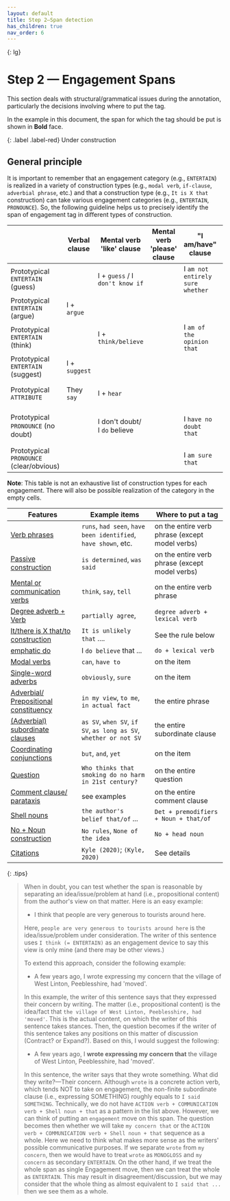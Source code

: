 ```yaml
---
layout: default
title: Step 2–Span detection
has_children: true
nav_order: 6
---
```


{: lg}

# Step 2 — Engagement Spans

This section deals with structural/grammatical issues during the annotation, particularly the decisions involving where to put the tag. 

In the example in this document, the span for which the tag should be put is shown in **Bold** face. 

{: .label .label-red}
Under construction


## General principle

It is important to remember that an engagement category (e.g., `ENTERTAIN`) is realized in a variety of construction types (e.g., `modal verb`, `if-clause`, `adverbial phrase`, etc.) and that a construction type (e.g., `It is X that` construction) can take various engagement categories (e.g., `ENTERTAIN`, `PRONOUNCE`).
So, the following guideline helps us to precisely identify the span of engagement tag in different types of construction. 



|                                          | Verbal clause | Mental verb 'like' clause       | Mental verb 'please' clause | "I am/have" clause               | "It/there is x that/to" clause                     | Prep. phrase             | Adv. gp; Prep. Phrase     | Predicator             |                                          |
| ---------------------------------------- | ------------- | ------------------------------- | --------------------------- | -------------------------------- | -------------------------------------------------- | ------------------------ | ------------------------- | ---------------------- | ---------------------------------------- |
| Prototypical `ENTERTAIN` (guess)         |               | I + `guess` / I `don't know if` |                             | I `am not entirely sure whether` |                                                    |                          | `presumably`              |                        | Prototypical `ENTERTAIN` (guess)         |
| Prototypical `ENTERTAIN` (argue)         | I + `argue`   |                                 |                             |                                  | `It is arguable that`                              |                          | `arguably`                |                        | Prototypical `ENTERTAIN` (argue)         |
| Prototypical `ENTERTAIN` (think)         |               | I + `think/believe`             |                             | I `am of the opinion that`       | `It is possible that`, `It's likely that`          | `in my opinion`, `to me` | `perhaps`, `probably`     | X `is likely to`       | Prototypical `ENTERTAIN` (think)         |
| Prototypical `ENTERTAIN` (suggest)       | I + `suggest` |                                 |                             |                                  |                                                    |                          | `tentatively`             |                        | Prototypical `ENTERTAIN` (suggest)       |
| Prototypical `ATTRIBUTE`                 | They `say`    | I + `hear`                      |                             |                                  | `It is said/reported that`                         | `According to X`         | `reportedly`, `allegedly` | X `is said/rumored to` | Prototypical `ATTRIBUTE` (guess)         |
| Prototypical `PRONOUNCE` (no doubt)      |               | I don't doubt/ I `do` believe   |                             | I `have no doubt that`           | `There is no doubt that`, `it is indubitable that` |                          | `indubitably`, `no doubt` |                        | Prototypical `PRONOUNCE` (no doubt)      |
| Prototypical `PRONOUNCE` (clear/obvious) |               |                                 |                             | I `am sure that`                 | `It is clear that`                                 |                          | `clearly`, `obviously`    |                        | Prototypical `PRONOUNCE` (clear/obvious) |

**Note**: This table is not an exhaustive list of construction types for each engagement. There will also be possible realization of the category in the empty cells.



| Features                                                                                                                 | Example items                                                     | Where to put a tag                             |
| ------------------------------------------------------------------------------------------------------------------------ | ----------------------------------------------------------------- | ---------------------------------------------- |
| [Verb phrases](#verb-phrases)                                                                                            | `runs`, `had seen`, `have been identified`, `have shown`, etc.    | on the entire verb phrase (except model verbs) |
| [Passive construction](#passive-construction)                                                                            | `is determined`, `was said`                                       | on the entire verb phrase (except model verbs) |
| [Mental or communication verbs](#mental-or-communication-verbs)                                                          | `think`, `say`, `tell`                                            | on the entire verb phrase                      |
| [Degree adverb + Verb](#degree-adverb--lexical-verb)                                                                     | `partially agree`,                                                | `degree adverb + lexical verb`                 |
| [It/there is X that/to construction](#it-is-x-thatto-as-interpersonal-metaphor)                                          | `It is unlikely that` ....                                        | See the rule below                             |
| [emphatic do](#emphatic-do)                                                                                              | I `do believe` that ...                                           | `do + lexical verb`                            |
| [Modal verbs](#modal-verbs)                                                                                              | `can`, `have to`                                                  | on the item                                    |
| [Single-word adverbs](#single-word-adverbs)                                                                              | `obviously`, `sure`                                               | on the item                                    |
| [Adverbial/ Prepositional constituency](#multi-word-adverbs-adverbial-and-prepositional-constituency)                    | `in my view`, `to me`, `in actual fact`                           | the entire phrase                              |
| [(Adverbial) subordinate clauses](#subordinate-clauseincluding-both-single-word-and-multi-word-subordinate-conjunctions) | `as SV`, `when SV`, `if SV`, `as long as SV`, `whether or not SV` | the entire subordinate clause                  |
| [Coordinating conjunctions](#coordinating-conjunctions)                                                                  | `but`, `and`, `yet`                                               | on the item                                    |
| [Question](#questions)                                                                                                   | `Who thinks that smoking do no harm in 21st century?`             | on the entire question                         |
| [Comment clause/ parataxis](#comment-clauseparataxis)                                                                    | see examples                                                      | on the entire comment clause                   |
| [Shell nouns](#nominalized-construction)                                                                                 | `the author's belief that/of` ...                                 | `Det + premodifiers + Noun + that/of`          |
| [No + Noun construction](#no--noun-construction)                                                                         | `No rules`, `None of the idea`                                    | `No + head noun`                               |
| [Citations](#citations)                                                                                                  | `Kyle (2020)`; `(Kyle, 2020)`                                     | See details                                    |





{: .tips}
>When in doubt, you can test whether the span is reasonable by separating an idea/issue/problem at hand (i.e., propositional content) from the author's view on that matter.
> Here is an easy example:
> - I think that people are very generous to tourists around here.
>
> Here, `people are very generous to tourists around here` is the idea/issue/problem under consideration. The writer of this sentence uses `I think (= ENTERTAIN)` as an engagement device to say this view is only mine (and there may be other views.)
> 
>To extend this approach, consider the following example:
> - A few years ago, I wrote expressing my concern that the village of West Linton, Peeblesshire, had 'moved'.
>
> In this example, the writer of this sentence says that they expressed their concern by writing. The matter (i.e., propositional content) is the idea/fact that `the village of West Linton, Peeblesshire, had 'moved'`.
> This is the actual content, on which the writer of this sentence takes stances. Then, the question becomes if the writer of this sentence takes any positions on this matter of discussion (Contract? or Expand?). 
> Based on this, I would suggest the following:
>
>- A few years ago, I **wrote expressing my concern that** the village of West Linton, Peeblesshire, had 'moved'.
>
> In this sentence, the writer says that they wrote something. What did they write?—Their concern. Although `wrote` is a concrete action verb, which tends NOT to take on engagement, the non-finite subordinate clause (i.e., expressing SOMETHING) roughly equals to `I said SOMETHING`. Technically, we do not have `ACTION verb + COMMUNICATION verb + Shell noun + that` as a pattern in the list above. However, we can think of putting an `engagement` move on this span. The question becomes then whether we will take `my concern that` or the `ACTION verb + COMMUNICATION verb + Shell noun + that` sequence as a whole. Here we need to think what makes more sense as the writers' possible communicative purposes. If we separate `wrote` from `my concern`, then we would have to treat `wrote` as `MONOGLOSS` and `my concern` as secondary `ENTERTAIN`. On the other hand, if we treat the whole span as single Engagement move, then we can treat the whole as `ENTERTAIN`. This may result in disagreement/discussion, but we may consider that the whole thing as almost equivalent to `I said that ...` then we see them as a whole.


